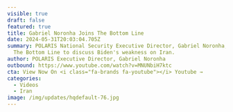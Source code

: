 ```yaml
---
visible: true
draft: false
featured: true
title: Gabriel Noronha Joins The Bottom Line
date: 2024-05-31T20:03:04.705Z
summary: POLARIS National Security Executive Director, Gabriel Noronha, joins
  The Bottom Line to discuss Biden's weakness on Iran.
author: POLARIS Executive Director, Gabriel Noronha
outbound: https://www.youtube.com/watch?v=MNUNbiH7ktc
cta: View Now On <i class="fa-brands fa-youtube"></i> Youtube →
categories:
  - Videos
  - Iran
image: /img/updates/hqdefault-76.jpg
---
```

